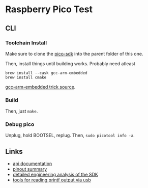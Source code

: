 # Raspberry Pico Test

## CLI

### Toolchain Install

Make sure to clone the [pico-sdk](https://github.com/raspberrypi/pico-sdk) into the parent folder of this one.

Then, install things until building works. Probably need atleast
```
brew install --cask gcc-arm-embedded
brew install cmake
```

[gcc-arm-embedded trick source](https://gist.github.com/joegoggins/7763637).

### Build

Then, just `make`.

### Debug pico
Unplug, hold BOOTSEL, replug. Then, `sudo picotool info -a`.

## Links
- [api documentation](https://raspberrypi.github.io/pico-sdk-doxygen/index.html)
- [pinout summary](https://microcontrollerslab.com/raspberry-pi-pico-pinout-features-programming-peripherals/)
- [detailed engineering analysis of the SDK](https://www.stereorocker.co.uk/2021/02/14/raspberry-pi-pico-displays-fonts-portability/)
- [tools for reading printf output via usb](https://www.raspberrypi.org/forums/viewtopic.php?t=302227)

